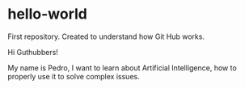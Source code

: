 # hello-world
First repository. Created to understand how Git Hub works.

Hi Guthubbers!

My name is Pedro, I want to learn about Artificial Intelligence, how to properly use it to solve complex issues.
